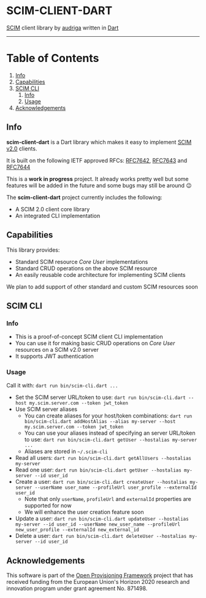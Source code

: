 # SCIM-CLIENT-DART

[SCIM](http://www.simplecloud.info/) client library by [audriga](https://www.audriga.com) written in [Dart](https://dart.dev/)

---

# Table of Contents
1. [Info](#info)
1. [Capabilities](#capabilities)
1. [SCIM CLI](#scim-cli)
    1. [Info](#info-1)
    1. [Usage](#usage)
1. [Acknowledgements](#acknowledgements)

## Info

**scim-client-dart** is a Dart library which makes it easy to implement [SCIM v2.0](https://datatracker.ietf.org/wg/scim/documents/) clients.

It is built on the following IETF approved RFCs: [RFC7642](https://datatracker.ietf.org/doc/html/rfc7642), [RFC7643](https://datatracker.ietf.org/doc/html/rfc7643) and [RFC7644](https://datatracker.ietf.org/doc/html/rfc7644)

This is a **work in progress** project. It already works pretty well but some features will be added in the future and some bugs may still be around 😉

The **scim-client-dart** project currently includes the following:

* A SCIM 2.0 client core library
* An integrated CLI implementation

## Capabilities

This library provides:

* Standard SCIM resource *Core User* implementations
* Standard CRUD operations on the above SCIM resource
* An easily reusable code architecture for implementing SCIM clients

We plan to add support of other standard and custom SCIM resources soon

## SCIM CLI

### Info
* This is a proof-of-concept SCIM client CLI implementation
* You can use it for making basic CRUD operations on *Core User* resources on a SCIM v2.0 server
* It supports JWT authentication

### Usage

Call it with: `dart run bin/scim-cli.dart ...`

* Set the SCIM server URL/token to use: `dart run bin/scim-cli.dart --host my.scim.server.com --token jwt_token`
* Use SCIM server aliases
    * You can create aliases for your host/token combinations: `dart run bin/scim-cli.dart addHostAlias --alias my-server --host my.scim.server.com --token jwt_token`
    * You can use your aliases instead of specifying an server URL/token to use: `dart run bin/scim-cli.dart getUser --hostalias my-server ...`
    * Aliases are stored in `~/.scim-cli`
* Read all users: `dart run bin/scim-cli.dart getAllUsers --hostalias my-server`
* Read one user: `dart run bin/scim-cli.dart getUser --hostalias my-server --id user_id`
* Create a user: `dart run bin/scim-cli.dart createUser --hostalias my-server --userName user_name --profileUrl user_profile --externalId user_id`
    * Note that only `userName`, `profileUrl` and `externalId` properties are supported for now
    * We will enhance the user creation feature soon
* Update a user: `dart run bin/scim-cli.dart updateUser --hostalias my-server --id user_id --userName new_user_name --profileUrl new_user_profile --externalId new_external_id`
* Delete a user: `dart run bin/scim-cli.dart deleteUser --hostalias my-server --id user_id`

## Acknowledgements

This software is part of the [Open Provisioning Framework](https://www.audriga.com/en/User_provisioning/Open_Provisioning_Framework) project that has received funding from the European Union's Horizon 2020 research and innovation program under grant agreement No. 871498.